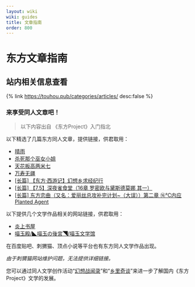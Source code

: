 ```yaml
---
layout: wiki
wiki: guides
title: 文章指南
order: 800
---
```


# 东方文章指南

## 站内相关信息查看

{% link https://touhou.pub/categories/articles/ desc:false %}

### 来享受同人文章吧！

> 以下内容出自 《东方Project》入门指北

以下精选了几篇东方同人文章，提供链接，供君取用：

- [晴雨](https://firebook.store/book/375/chapter/2248)
- [杀死那个巫女小姐](https://firebook.store/book/407/chapter/2438)
- [天花板高两米七](https://firebook.store/book/406/chapter/2436)
- [万寿无疆](https://firebook.store/book/402/chapter/2431)
- [[长篇\] 【东方·西游记】幻想乡求经纪行](https://bbs.nyasama.com/forum.php?mod=viewthread%26tid=1839761%26fromuid=234686)
- [[长篇\] 【7.5】深夜雀食堂（16章 罗密欧与黛斯德莫娜 其一）](https://bbs.nyasama.com/forum.php?mod=viewthread%26tid=26345)
- [[长篇\] 东方恋曲（又名：爱丽丝总攻补完计划~（大误））第二章 ⑯℃内应 Planted Agent](https://bbs.nyasama.com/forum.php?mod=viewthread%26tid=22321%26fromuid=234686)

以下提供几个文学作品相关的网站链接，供君取用：

- [炎上书屋](https://firebook.store/)
- [喵玉殿/◣喵玉の後宮◥/喵玉文学馆](https://bbs.nyasama.com/forum.php?mod=forumdisplay%26fid=8)

在百度贴吧、刺猬猫、顶点小说等平台也有东方同人文学作品出现。

*由于刺猬猫网站维护问题，无法提供详细链接。*

您可以通过同人文学创作活动“[幻想战闻录](https://thwiki.cc/%E5%B9%BB%E6%83%B3%E6%88%98%E9%97%BB%E5%BD%95)”和“[乡里奇谈](https://thwiki.cc/%E4%B9%A1%E9%87%8C%E5%A5%87%E8%B0%88)”来进一步了解国内《东方Project》文学的发展。